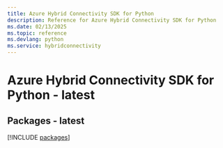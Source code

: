 ```yaml
---
title: Azure Hybrid Connectivity SDK for Python
description: Reference for Azure Hybrid Connectivity SDK for Python
ms.date: 02/13/2025
ms.topic: reference
ms.devlang: python
ms.service: hybridconnectivity
---
```

# Azure Hybrid Connectivity SDK for Python - latest
## Packages - latest
[!INCLUDE [packages](hybrid-connectivity-index.md)]